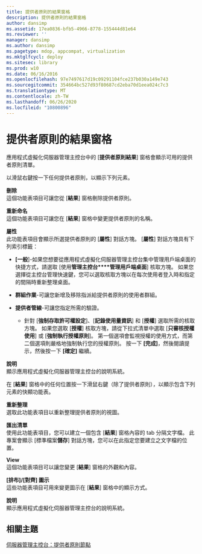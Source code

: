 ```yaml
---
title: 提供者原則的結果窗格
description: 提供者原則的結果窗格
author: dansimp
ms.assetid: 17ea0836-bfb5-4966-8778-155444d81e64
ms.reviewer: ''
manager: dansimp
ms.author: dansimp
ms.pagetype: mdop, appcompat, virtualization
ms.mktglfcycl: deploy
ms.sitesec: library
ms.prod: w10
ms.date: 06/16/2016
ms.openlocfilehash: 97e7497617d19c09291104fce237b030a149e743
ms.sourcegitcommit: 354664bc527d93f80687cd2eba70d1eea024c7c3
ms.translationtype: MT
ms.contentlocale: zh-TW
ms.lasthandoff: 06/26/2020
ms.locfileid: "10800896"
---
```

# 提供者原則的結果窗格


應用程式虛擬化伺服器管理主控台中的 [**提供者原則結果**] 窗格會顯示可用的提供者原則清單。

以滑鼠右鍵按一下任何提供者原則，以顯示下列元素。

<a href="" id="delete"></a>**刪除**  
這個功能表項目可讓您從 [**結果**] 窗格刪除提供者原則。

<a href="" id="rename"></a>**重新命名**  
這個功能表項目可讓您在 [**結果**] 窗格中變更提供者原則的名稱。

<a href="" id="properties"></a>**屬性**  
此功能表項目會顯示所選提供者原則的 [**屬性**] 對話方塊。 [**屬性**] 對話方塊具有下列索引標籤：

-   **[一般**]-如果您想要從應用程式虛擬化伺服器管理主控台集中管理用戶端桌面的快捷方式，請選取 [使用**管理主控台****管理用戶端桌面**] 核取方塊。 如果您選擇從主控台管理快速鍵，您可以選取核取方塊以在每次使用者登入時和指定的間隔時重新整理桌面。

-   **群組作業**-可讓您新增及移除指派給提供者原則的使用者群組。

-   **提供者管線**-可讓您指定所需的驗證。

    -   針對 [**強制存取許可權設定**]、[**記錄使用量資訊**] 和 [**授權**] 選取所需的核取方塊。 如果您選取 [**授權**] 核取方塊，請從下拉式清單中選取 [**只審核授權使用**] 或 [**強制執行授權原則**]。 第一個選項會監視授權的使用方式，而第二個選項則嚴格地強制執行您的授權原則。 按一下 **[完成]**，然後閱讀提示，然後按一下 **[確定]** 繼續。

<a href="" id="help"></a>**說明**  
顯示應用程式虛擬化伺服器管理主控台的說明系統。

在 [**結果**] 窗格中的任何位置按一下滑鼠右鍵（除了提供者原則），以顯示包含下列元素的快顯功能表。

<a href="" id="refresh"></a>**重新整理**  
選取此功能表項目以重新整理提供者原則的視圖。

<a href="" id="export-list"></a>**匯出清單**  
使用此功能表項目，您可以建立一個包含 [**結果**] 窗格內容的 tab 分隔文字檔。 此專案會顯示 [標準檔案**儲存**] 對話方塊，您可以在此指定您要建立之文字檔的位置。

<a href="" id="view"></a>**View**  
這個功能表項目可以讓您變更 [**結果**] 窗格的外觀和內容。

<a href="" id="arrange-line-up-icons"></a>**[排布]/[對齊] 圖示**  
這些功能表項目可用來變更圖示在 [**結果**] 窗格中的顯示方式。

<a href="" id="help"></a>**說明**  
顯示應用程式虛擬化伺服器管理主控台的說明系統。

## 相關主題


[伺服器管理主控台：提供者原則節點](server-management-console-provider-policies-node.md)

 

 





